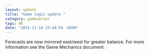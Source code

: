 ```yaml
---
layout: update
title: "Game logic update "
category: gameserver
tags: OK
date: "2015-11-14 23:44:54 -0500"
---
```


Forecasts are now mirrored east/west for greater balance. For more information see the Game Mechanics document.

